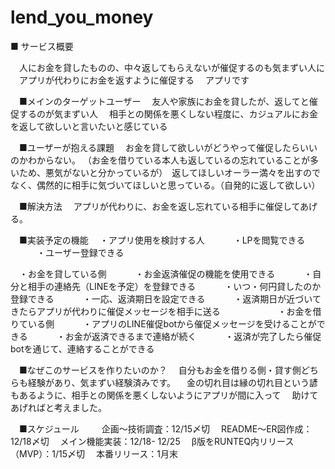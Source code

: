 # lend_you_money
■ サービス概要

　人にお金を貸したものの、中々返してもらえないが催促するのも気まずい人に
　アプリが代わりにお金を返すように催促する
　アプリです


　■メインのターゲットユーザー
　友人や家族にお金を貸したが、返してと催促するのが気まずい人
　相手との関係を悪くしない程度に、カジュアルにお金を返して欲しいと言いたいと感じている

　■ユーザーが抱える課題
　お金を貸して欲しいがどうやって催促したらいいのかわからない。
（お金を借りている本人も返しているの忘れていることが多いため、悪気がないと分かっているが）　返してほしいオーラー満々を出すのでなく、偶然的に相手に気づいてほしいと思っている。（自発的に返して欲しい）

　■解決方法
　アプリが代わりに、お金を返し忘れている相手に催促してあげる。

　■実装予定の機能
　・アプリ使用を検討する人
　　　・LPを閲覧できる
　　　・ユーザー登録できる

　・お金を貸している側
　　　・お金返済催促の機能を使用できる
　　　・自分と相手の連絡先（LINEを予定）を登録できる
　　　・いつ・何円貸したのか登録できる
　　　・一応、返済期日を設定できる
　　　・返済期日が近づいてきたらアプリが代わりに催促メッセージを相手に送る
　　　　　
　・お金を借りている側
　　　・アプリのLINE催促botから催促メッセージを受けることができる
　　　・お金が返済できるまで連絡が続く
　　　・返済が完了したら催促botを通じて、連絡することができる
　

　■なぜこのサービスを作りたいのか？
　自分もお金を借りる側・貸す側どちらも経験があり、気まずい経験済みです。
　金の切れ目は縁の切れ目という諺もあるように、相手との関係を悪くしないようにアプリが間に入って
　助けてあげればと考えました。

　■スケジュール
　
　企画〜技術調査：12/15〆切
　README〜ER図作成：12/18〆切
　メイン機能実装：12/18- 12/25
　β版をRUNTEQ内リリース（MVP）：1/15〆切
　本番リリース：1月末
